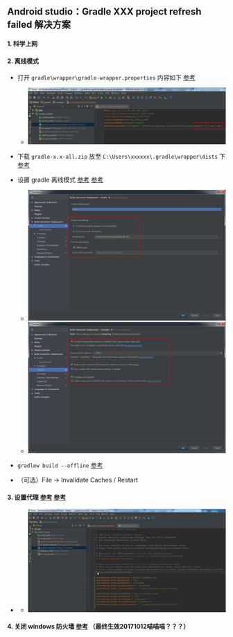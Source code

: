 ## Android studio：Gradle XXX project refresh failed 解决方案

#### 1. 科学上网

#### 2. 离线模式

- 打开 `gradle\wrapper\gradle-wrapper.properties` 内容如下 [参考](http://www.voidcn.com/article/p-pjifelqt-yb.html)
  - ![](https://github.com/gavinxxxxxx/node/raw/master/art/gradle-offline-config-00.png)

- 下载 `gradle-x.x-all.zip` 放至 `C:\Users\xxxxxx\.gradle\wrapper\dists` 下 [参考](https://services.gradle.org/distributions/)

- 设置 gradle 离线模式 [参考](http://www.jianshu.com/p/0e40994b24aa) [参考](http://www.jianshu.com/p/2a58fd896214)
  - ![](https://github.com/gavinxxxxxx/node/raw/master/art/gradle-offline-config-01.png)
  - ![](https://github.com/gavinxxxxxx/node/raw/master/art/gradle-offline-config-02.png)

- `gradlew build --offline` [参考](https://stackoverflow.com/questions/43088767/how-to-prevent-gradlew-from-download-anything)

- （可选）File -> Invalidate Caches / Restart

#### 3. 设置代理 [参考](https://developer.android.google.cn/studio/intro/studio-config.html?hl=zh-cn#proxy) [参考](https://docs.gradle.org/current/userguide/build_environment.html#N10A53)
   - - ![](https://github.com/gavinxxxxxx/node/raw/master/art/gradle-proxy-00.png)

#### 4. 关闭 windows 防火墙 [参考](http://blog.csdn.net/zahngjialiang/article/details/61208256) （最终生效20171012喵喵喵？？？）
